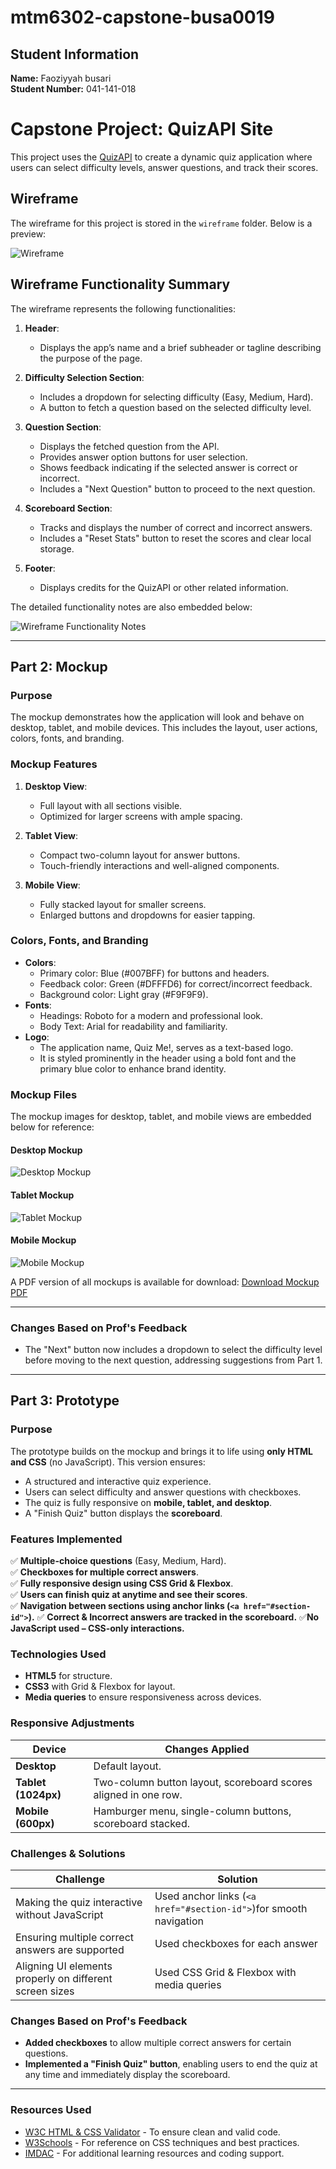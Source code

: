 # mtm6302-capstone-busa0019


## Student Information
**Name:** Faoziyyah busari  
**Student Number:** 041-141-018 

 # Capstone Project: QuizAPI Site
This project uses the [QuizAPI](https://quizapi.io) to create a dynamic quiz application where users can select difficulty levels, answer questions, and track their scores.


## Wireframe
The wireframe for this project is stored in the `wireframe` folder. Below is a preview:

![Wireframe](./wireframe/low-fi-wireframe.jpg)

## Wireframe Functionality Summary
The wireframe represents the following functionalities:

1. **Header**:
   - Displays the app’s name and a brief subheader or tagline describing the purpose of the page.

2. **Difficulty Selection Section**:
   - Includes a dropdown for selecting difficulty (Easy, Medium, Hard).
   - A button to fetch a question based on the selected difficulty level.

3. **Question Section**:
   - Displays the fetched question from the API.
   - Provides answer option buttons for user selection.
   - Shows feedback indicating if the selected answer is correct or incorrect.
   - Includes a "Next Question" button to proceed to the next question.

4. **Scoreboard Section**:
   - Tracks and displays the number of correct and incorrect answers.
   - Includes a "Reset Stats" button to reset the scores and clear local storage.

5. **Footer**:
   - Displays credits for the QuizAPI or other related information.

The detailed functionality notes are also embedded below:

![Wireframe Functionality Notes](./wireframe/low-fi-notes.jpg)


---

## Part 2: Mockup
### Purpose
The mockup demonstrates how the application will look and behave on desktop, tablet, and mobile devices. This includes the layout, user actions, colors, fonts, and branding.

### Mockup Features
1. **Desktop View**:
   - Full layout with all sections visible.
   - Optimized for larger screens with ample spacing.

2. **Tablet View**:
   - Compact two-column layout for answer buttons.
   - Touch-friendly interactions and well-aligned components.

3. **Mobile View**:
   - Fully stacked layout for smaller screens.
   - Enlarged buttons and dropdowns for easier tapping.

### Colors, Fonts, and Branding
- **Colors**:
  - Primary color: Blue (#007BFF) for buttons and headers.
  - Feedback color: Green (#DFFFD6) for correct/incorrect feedback.
  - Background color: Light gray (#F9F9F9).
- **Fonts**:
  - Headings: Roboto for a modern and professional look.
  - Body Text: Arial for readability and familiarity.
- **Logo**:
  - The application name, Quiz Me!, serves as a text-based logo.
  - It is styled prominently in the header using a bold font and the primary blue color to enhance brand identity.

### Mockup Files
The mockup images for desktop, tablet, and mobile views are embedded below for reference:

#### Desktop Mockup
![Desktop Mockup](./mockups/desktop-mockup.jpg)

#### Tablet Mockup
![Tablet Mockup](./mockups/tablet-mockup.jpg)

#### Mobile Mockup
![Mobile Mockup](./mockups/mobile-mockup.jpg)

A PDF version of all mockups is available for download: [Download Mockup PDF](./mockups/mockup.pdf)

---

### Changes Based on Prof's Feedback
- The "Next" button now includes a dropdown to select the difficulty level before moving to the next question, addressing suggestions from Part 1.

---

## Part 3: Prototype

### Purpose
The prototype builds on the mockup and brings it to life using **only HTML and CSS** (no JavaScript). This version ensures:
- A structured and interactive quiz experience.
- Users can select difficulty and answer questions with checkboxes.
- The quiz is fully responsive on **mobile, tablet, and desktop**.
- A "Finish Quiz" button displays the **scoreboard**.

### Features Implemented
✅ **Multiple-choice questions** (Easy, Medium, Hard).  
✅ **Checkboxes for multiple correct answers**.  
✅ **Fully responsive design using CSS Grid & Flexbox**.  
✅ **Users can finish  quiz at anytime and see their scores**.  
✅ **Navigation between sections using anchor links (`<a href="#section-id">`).**
✅ **Correct & Incorrect answers are tracked in the scoreboard.**
✅**No JavaScript used – CSS-only interactions.** 

### Technologies Used
- **HTML5** for structure.
- **CSS3** with Grid & Flexbox for layout.
- **Media queries** to ensure responsiveness across devices.

### Responsive Adjustments

| **Device**   | **Changes Applied** |
|-------------|--------------------|
| **Desktop**  | Default layout. |
| **Tablet (1024px)**  | Two-column button layout, scoreboard scores aligned in one row. |
| **Mobile (600px)**  | Hamburger menu, single-column buttons, scoreboard stacked. |



### Challenges & Solutions
| **Challenge** | **Solution** |
|--------------|-------------|
| Making the quiz interactive without JavaScript | Used anchor links (`<a href="#section-id">`)for smooth navigation |
| Ensuring multiple correct answers are supported | Used checkboxes for each answer |
| Aligning UI elements properly on different screen sizes| Used CSS Grid & Flexbox with media queries |

### Changes Based on Prof's Feedback

- **Added checkboxes** to allow multiple correct answers for certain questions.
- **Implemented a "Finish Quiz" button**, enabling users to end the quiz at any time and immediately display the scoreboard.
---

### Resources Used
- [W3C HTML & CSS Validator](https://validator.w3.org/) - To ensure clean and valid code.
- [W3Schools](https://www.w3schools.com/) - For reference on CSS techniques and best practices.
- [IMDAC](https://imdac.github.io/) - For additional learning resources and coding support.
